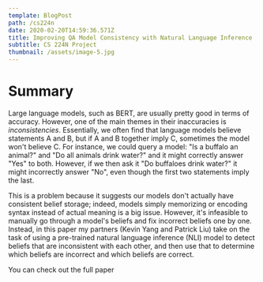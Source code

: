 ```yaml
---
template: BlogPost
path: /cs224n
date: 2020-02-20T14:59:36.571Z
title: Improving QA Model Consistency with Natural Language Inference
subtitle: CS 224N Project
thumbnail: /assets/image-5.jpg
---
```

# Summary
Large language models, such as BERT, are usually pretty good in terms of accuracy. However, one of the main themes in their inaccuracies is *inconsistencies*. Essentially, we often find that language models believe statements A and B, but if A and B together imply C, sometimes the model won't believe C. For instance, we could query a model: "Is a buffalo an animal?" and "Do all animals drink water?" and it might correctly answer "Yes" to both. However, if we then ask it "Do buffaloes drink water?" it might incorrectly answer "No", even though the first two statements imply the last. 

This is a problem because it suggests our models don't actually have consistent belief storage; indeed, models simply memorizing or encoding syntax instead of actual meaning is a big issue. However, it's infeasible to manually go through a model's beliefs and fix incorrect beliefs one by one. Instead, in this paper my partners (Kevin Yang and Patrick Liu) take on the task of using a pre-trained natural language inference (NLI) model to detect beliefs that are inconsistent with each other, and then use that to determine which beliefs are incorrect and which beliefs are correct.

You can check out the full paper 